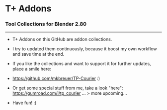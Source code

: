  # T+ Addons   
 ### Tool Collections for Blender 2.80


-----------

* T+ Addons on this GitHub are addon collections.

* I try to updated them continuously, because it boost my own workflow and save time at the end.

* If you like the collections and want to support it for further updates, place a smile here:

* https://github.com/mkbreuer/TP-Courier :)

* Or get some special stuff from me, take a look "here": https://gumroad.com/l/tp_courier ... > more upcoming... 

* Have fun! :)



